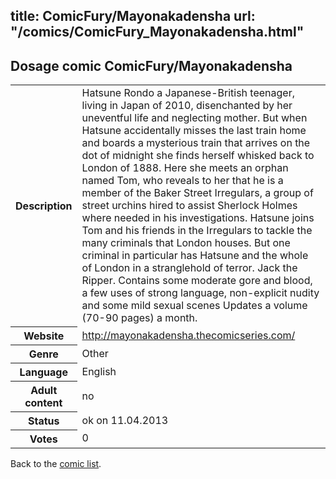 title: ComicFury/Mayonakadensha
url: "/comics/ComicFury_Mayonakadensha.html"
---
Dosage comic ComicFury/Mayonakadensha
-----------------------------------------

<table class="comicinfo">
<tr>
<th>Description</th><td>Hatsune Rondo a Japanese-British teenager, living in Japan of 2010, disenchanted by her uneventful life and neglecting mother. But when Hatsune accidentally misses the last train home and boards a mysterious train that arrives on the dot of midnight she finds herself whisked back to London of 1888. Here she meets an orphan named Tom, who reveals to her that he is a member of the Baker Street Irregulars, a group of street urchins hired to assist Sherlock Holmes where needed in his investigations. Hatsune joins Tom and his friends in the Irregulars to tackle the many criminals that London houses. But one criminal in particular has Hatsune and the whole of London in a stranglehold of terror. Jack the Ripper. Contains some moderate gore and blood, a few uses of strong language, non-explicit nudity and some mild sexual scenes Updates a volume (70-90 pages) a month.</td>
</tr>
<tr>
<th>Website</th><td><a href="http://mayonakadensha.thecomicseries.com/">http://mayonakadensha.thecomicseries.com/</a></td>
</tr>
<tr>
<th>Genre</th><td>Other</td>
</tr>
<tr>
<th>Language</th><td>English</td>
</tr>
<tr>
<th>Adult content</th><td>no</td>
</tr>
<tr>
<th>Status</th><td>ok on 11.04.2013</td>
</tr>
<tr>
<th>Votes</th><td>0</div></td>
</tr>
</table>

Back to the [comic list](../comic-index.html).

